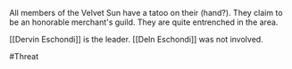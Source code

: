 All members of the Velvet Sun have a tatoo on their (hand?).  They claim to be an honorable merchant's guild.  They are quite entrenched in the area.

[[Dervin Eschondi]] is the leader.  [[Deln Eschondi]] was not involved.

#Threat 